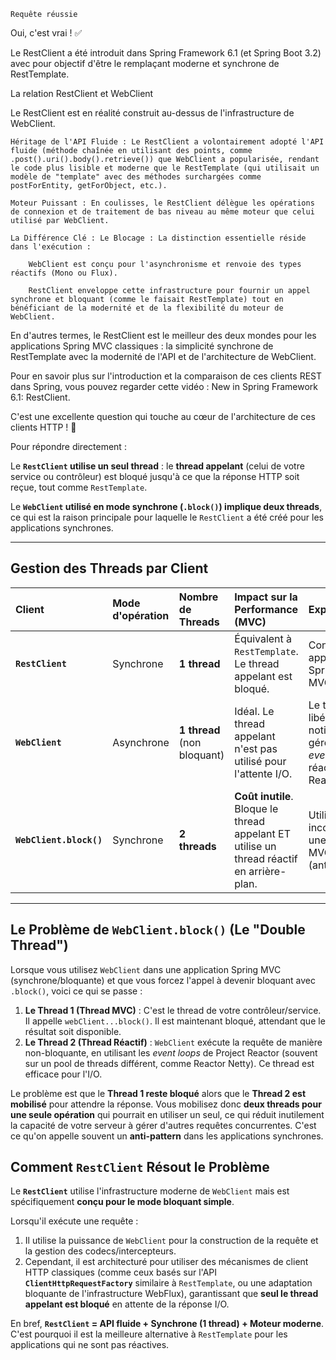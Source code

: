     Requête réussie

Oui, c'est vrai ! ✅

Le RestClient a été introduit dans Spring Framework 6.1 (et Spring Boot 3.2) avec pour objectif d'être le remplaçant moderne et synchrone de RestTemplate.

La relation RestClient et WebClient

Le RestClient est en réalité construit au-dessus de l'infrastructure de WebClient.

    Héritage de l'API Fluide : Le RestClient a volontairement adopté l'API fluide (méthode chaînée en utilisant des points, comme .post().uri().body().retrieve()) que WebClient a popularisée, rendant le code plus lisible et moderne que le RestTemplate (qui utilisait un modèle de "template" avec des méthodes surchargées comme postForEntity, getForObject, etc.).

    Moteur Puissant : En coulisses, le RestClient délègue les opérations de connexion et de traitement de bas niveau au même moteur que celui utilisé par WebClient.

    La Différence Clé : Le Blocage : La distinction essentielle réside dans l'exécution :

        WebClient est conçu pour l'asynchronisme et renvoie des types réactifs (Mono ou Flux).

        RestClient enveloppe cette infrastructure pour fournir un appel synchrone et bloquant (comme le faisait RestTemplate) tout en bénéficiant de la modernité et de la flexibilité du moteur de WebClient.

En d'autres termes, le RestClient est le meilleur des deux mondes pour les applications Spring MVC classiques : la simplicité synchrone de RestTemplate avec la modernité de l'API et de l'architecture de WebClient.

Pour en savoir plus sur l'introduction et la comparaison de ces clients REST dans Spring, vous pouvez regarder cette vidéo : New in Spring Framework 6.1: RestClient.

C'est une excellente question qui touche au cœur de l'architecture de ces clients HTTP ! 🧠

Pour répondre directement :

Le **`RestClient` utilise un seul thread** : le **thread appelant** (celui de votre service ou contrôleur) est bloqué jusqu'à ce que la réponse HTTP soit reçue, tout comme `RestTemplate`.

Le **`WebClient` utilisé en mode synchrone (`.block()`) implique deux threads**, ce qui est la raison principale pour laquelle le `RestClient` a été créé pour les applications synchrones.

---

## Gestion des Threads par Client

| Client | Mode d'opération | Nombre de Threads | Impact sur la Performance (MVC) | Explication |
| :--- | :--- | :--- | :--- | :--- |
| **`RestClient`** | Synchrone | **1 thread** | Équivalent à `RestTemplate`. Le thread appelant est bloqué. | Conçu pour les applications Spring MVC/bloquantes. |
| **`WebClient`** | Asynchrone | **1 thread** (non bloquant) | Idéal. Le thread appelant n'est pas utilisé pour l'attente I/O. | Le thread est libéré ; une notification est gérée par un *event loop* réactif (Project Reactor). |
| **`WebClient.block()`** | Synchrone | **2 threads** | **Coût inutile**. Bloque le thread appelant ET utilise un thread réactif en arrière-plan. | Utilisation incorrecte dans une application MVC bloquante (anti-pattern). |

---

## Le Problème de `WebClient.block()` (Le "Double Thread")

Lorsque vous utilisez `WebClient` dans une application Spring MVC (synchrone/bloquante) et que vous forcez l'appel à devenir bloquant avec `.block()`, voici ce qui se passe :

1.  **Le Thread 1 (Thread MVC)** : C'est le thread de votre contrôleur/service. Il appelle `webClient...block()`. Il est maintenant bloqué, attendant que le résultat soit disponible.
2.  **Le Thread 2 (Thread Réactif)** : `WebClient` exécute la requête de manière non-bloquante, en utilisant les *event loops* de Project Reactor (souvent sur un pool de threads différent, comme Reactor Netty). Ce thread est efficace pour l'I/O.

Le problème est que le **Thread 1 reste bloqué** alors que le **Thread 2 est mobilisé** pour attendre la réponse. Vous mobilisez donc **deux threads pour une seule opération** qui pourrait en utiliser un seul, ce qui réduit inutilement la capacité de votre serveur à gérer d'autres requêtes concurrentes. C'est ce qu'on appelle souvent un **anti-pattern** dans les applications synchrones.

## Comment `RestClient` Résout le Problème

Le **`RestClient`** utilise l'infrastructure moderne de `WebClient` mais est spécifiquement **conçu pour le mode bloquant simple**.

Lorsqu'il exécute une requête :

1.  Il utilise la puissance de `WebClient` pour la construction de la requête et la gestion des codecs/intercepteurs.
2.  Cependant, il est architecturé pour utiliser des mécanismes de client HTTP classiques (comme ceux basés sur l'API **`ClientHttpRequestFactory`** similaire à `RestTemplate`, ou une adaptation bloquante de l'infrastructure WebFlux), garantissant que **seul le thread appelant est bloqué** en attente de la réponse I/O.

En bref, **`RestClient` = API fluide + Synchrone (1 thread) + Moteur moderne**. C'est pourquoi il est la meilleure alternative à `RestTemplate` pour les applications qui ne sont pas réactives.
